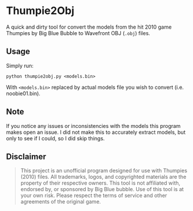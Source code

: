# Thumpie2Obj
A quick and dirty tool for convert the models from the hit 2010 game Thumpies by Big Blue Bubble to Wavefront OBJ (`.obj`) files.
## Usage
Simply run:
```shell
python thumpie2obj.py <models.bin>
```
With `<models.bin>` replaced by actual models file you wish to convert (i.e. noobie01.bin).
## Note
If you notice any issues or inconsistencies with the models this program makes open an issue.
I did not make this to accurately extract models, but only to see if I could, so I did skip things.
## Disclaimer
>This project is an unofficial program designed for use with Thumpies (2010) files.
>All trademarks, logos, and copyrighted materials are the property of their respective owners.
>This tool is not affiliated with, endorsed by, or sponsored by Big Blue bubble.
>Use of this tool is at your own risk. Please respect the terms of service and other agreements of the original game.
